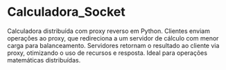 # Calculadora_Socket
Calculadora distribuída com proxy reverso em Python. Clientes enviam operações ao proxy, que redireciona a um servidor de cálculo com menor carga para balanceamento. Servidores retornam o resultado ao cliente via proxy, otimizando o uso de recursos e resposta. Ideal para operações matemáticas distribuídas.
